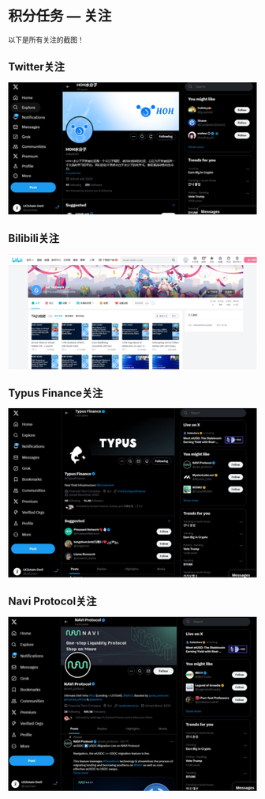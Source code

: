# 积分任务 — 关注
以下是所有关注的截图！

## Twitter关注
![Image](Twitter_follow.png)

## Bilibili关注
![Image](Bilibili_follow.png)

## Typus Finance关注
![Image](Typus_Finance_follow.png)

## Navi Protocol关注
![Image](Navi_Protocol_follow.png)
